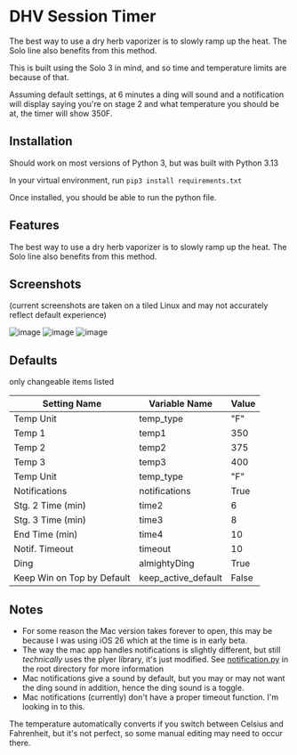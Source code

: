 # DHV Session Timer
The best way to use a dry herb vaporizer is to slowly ramp up the heat. The Solo line also benefits from this method. 

This is built using the Solo 3 in mind, and so time and temperature limits are because of that. 

Assuming default settings, at 6 minutes a ding will sound and a notification will display saying you're on stage 2 and what temperature you should be at, the timer will show 350F.  

## Installation
Should work on most versions of Python 3, but was built with Python 3.13

In your virtual environment, run `pip3 install requirements.txt`

Once installed, you should be able to run the python file. 

## Features
The best way to use a dry herb vaporizer is to slowly ramp up the heat. The Solo line also benefits from this method. 

## Screenshots
(current screenshots are taken on a tiled Linux and may not accurately reflect default experience)

![image](https://github.com/user-attachments/assets/03ff3a2c-3ea2-4308-b499-f0b6bfb972e4)
![image](https://github.com/user-attachments/assets/24880cf2-b80b-4040-a0ce-ed180e5c86f0)
![image](https://github.com/user-attachments/assets/464abdf5-e973-44b9-9763-ce6f979ea416)

## Defaults
only changeable items listed

|Setting Name|Variable Name|Value|
|---|---|---|
| Temp Unit | temp_type | "F" |
| Temp 1 | temp1 | 350 |
| Temp 2 | temp2 | 375 |
| Temp 3 | temp3 | 400 |
| Temp Unit | temp_type | "F" |
| Notifications | notifications | True |
| Stg. 2 Time (min) | time2 | 6 |
| Stg. 3 Time (min) | time3 | 8 | 
| End Time (min) | time4 | 10 |
| Notif. Timeout | timeout | 10 |
| Ding | almightyDing | True |
| Keep Win on Top by Default | keep_active_default | False |
## Notes
- For some reason the Mac version takes forever to open, this may be because I was using iOS 26 which at the time is in early beta.
- The way the mac app handles notifications is slightly different, but still _technically_ uses the plyer library, it's just modified. See [notification.py](https://github.com/unquenchedservant/DHV-Session-Timer/blob/main/notification.py) in the root directory for more information
- Mac notifications give a sound by default, but you may or may not want the ding sound in addition, hence the ding sound is a toggle.
- Mac notifications (currently) don't have a proper timeout function. I'm looking in to this. 


The temperature automatically converts if you switch between Celsius and Fahrenheit, but it's not perfect, so some manual editing may need to occur there.
